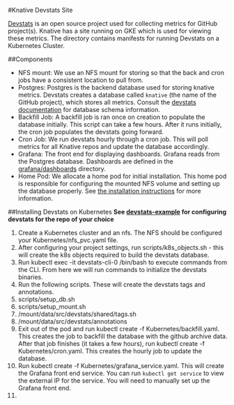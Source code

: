 #Knative Devstats Site

[Devstats](https://github.com/cncf/devstats) is an open source project used for
collecting metrics for GitHub project(s). Knative has a site running on GKE
which is used for viewing these metrics. The directory contains manifests for
running Devstats on a Kubernetes Cluster.

##Components
- NFS mount: We use an NFS mount for storing so that the back and cron jobs have
  a consistent location to pull from.
- Postgres: Postgres is the backend database used for storing knative metrics.
  Devstats creates a database called `knative` (the name of the GitHub project),
  which stores all metrics. Consult the [devstats documentation](https://github.com/cncf/devstats/blob/master/USAGE.md#database-structure) for database schema information.
- Backfill Job: A backfill job is ran once on creation to populate the database
  initially. This script can take a few hours. After it runs initially, the cron
  job populates the devstats going forward.
- Cron Job: We run devstats hourly through a cron job. This will poll metrics for all
  Knative repos and update the database accordingly.
- Grafana: The front end for displaying dashboards. Grafana reads from the Postgres database. Dashboards are defined in the [grafana/dashboards](grafana/dashboards/knative/) directory.
- Home Pod: We allocate a home pod for initial installation. This home pod is
  responsible for configuring the mounted NFS volume and setting up the database
  properly. See [the installation instructions](INSTALL.md) for more
  information.


##Installing Devstats on Kubernetes
**See [devstats-example](https://github.com/cncf/devstats-example) for configuring devstats for the repo of your choice**
1. Create a Kubernetes cluster and an nfs. The NFS should be configured your Kubernetes/nfs_pvc.yaml file.
1. After configuring your project settings, run scripts/k8s_objects.sh - this
   will create the k8s objects required to build the devstats database.
1. Run kubectl exec -it devstats-cli-0 /bin/bash to execute commands from the CLI. From here we will run commands to initialize the devstats binaries.
1. Run the following scripts. These will create the devstats tags and
   annotations.
  1. scripts/setup_db.sh
  1. scripts/setup_mount.sh
  1. /mount/data/src/devstats/shared/tags.sh
  1. /mount/data/src/devstats/annotations
1. Exit out of the pod and run kubectl create -f Kubernetes/backfill.yaml. This creates the job to backfill the database with the github archive data. After that job finishes (it takes a few hours), run kubectl create -f Kubernetes/cron.yaml. This creates the hourly job to update the database.
1. Run kubectl create -f Kubernetes/grafana_service.yaml. This will create the
   Grafana front end service. You can run `kubectl get service` to view the
   external IP for the service. You will need to manually set up the Grafana
   front end.
1.
